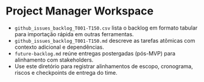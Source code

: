 # Project Manager Workspace

- `github_issues_backlog_T001-T150.csv` lista o backlog em formato tabular para importação rápida em outras ferramentas.
- `github_issues_backlog_T001-T150.md` descreve as tarefas atômicas com contexto adicional e dependências.
- `future-backlog.md` reúne entregas postergadas (pós-MVP) para alinhamento com stakeholders.
- Use este diretório para registrar alinhamentos de escopo, cronograma, riscos e checkpoints de entrega do time.
